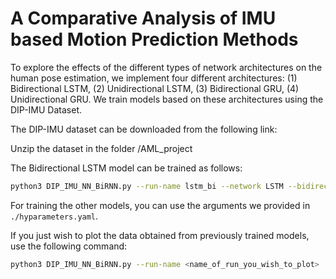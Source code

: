# A Comparative Analysis of IMU based Motion Prediction Methods

To explore the effects of the different types of network architectures on the human pose estimation, we implement four
different architectures: (1) Bidirectional LSTM, (2) Unidirectional LSTM, (3) Bidirectional GRU, (4) Unidirectional
GRU. We train models based on these architectures using the DIP-IMU Dataset.


The DIP-IMU dataset can be downloaded from the following link:

Unzip the dataset in the folder /AML_project

The Bidirectional LSTM model can be trained as follows:

```bash
python3 DIP_IMU_NN_BiRNN.py --run-name lstm_bi --network LSTM --bidirectional --train --epochs 30
```
For training the other models, you can use the arguments we provided in `./hyparameters.yaml`.

If you just wish to plot the data obtained from previously trained models, use the following command:

```bash
python3 DIP_IMU_NN_BiRNN.py --run-name <name_of_run_you_wish_to_plot> 
```
